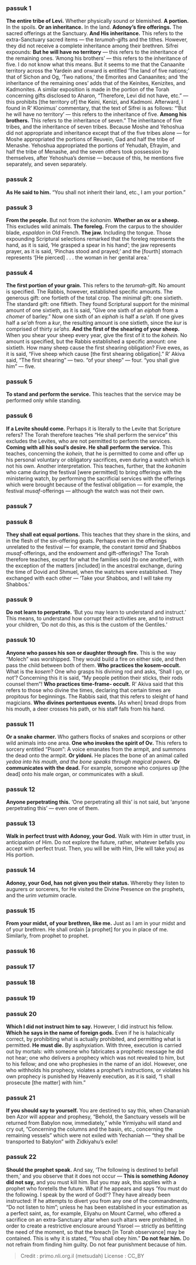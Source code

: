 
### passuk 1
<b>The entire tribe of Levi.</b> <i data-commentator="Siftei Chakhamim" data-label="⚬"></i>Whether physically sound or blemished.
<b>A portion.</b> In the spoils.
<b>Or an inheritance.</b> In the land.
<b>Adonoy’s fire offerings.</b> The sacred offerings at the Sanctuary.
<b>And His inheritance.</b> <i data-commentator="Siftei Chakhamim" data-label="⚬"></i>This refers to the extra-Sanctuary sacred items — the <i>terumah</i>-gifts and the tithes. However, they did not receive a complete inheritance among their brethren. Sifrei expounds: <b>But he will have no territory</b> — <i data-commentator="Siftei Chakhamim" data-label="⚬"></i>this refers to the inheritance of the remaining ones. ‘Among his brothers’ — this refers to the inheritance of five. I do not know what this means. But it seems to me that the Canaanite territory across the Yardein and onward is entitled ‘The land of five nations;’ that of Sichon and Og, ‘Two nations,’ the Emorites and Canaanites; <i data-commentator="Siftei Chakhamim" data-label="⚬"></i>and ‘the inheritance of the remaining ones’ adds that of the Keinites, Kenizites, and Kadmonites. A similar exposition is made in the portion of the Torah concerning gifts disclosed to Aharon, “Therefore, Levi did not have, etc.” — this prohibits [the territory of] the Keini, Kenizi, and Kadmoni. Afterward, I found in R’ Klonimus’ commentary, that the text of Sifrei is as follows: <i data-commentator="Siftei Chakhamim" data-label="⚬"></i>“‘But he will have no territory’ — this refers to the inheritance of five. <b>Among his brothers.</b> This refers to the inheritance of seven.” The inheritance of five tribes, and the inheritance of seven tribes. Because Moshe and Yehoshua did not appropriate and inheritance except that of the five tribes alone — for Moshe appropriated the portions of Reuvein, Gad and half the tribe of Menashe. Yehoshua appropriated the portions of Yehudah, Efrayim, and half the tribe of Menashe, and the seven others took possession by themselves, after Yehoshua’s demise — because of this, he mentions five separately, and seven separately. 

### passuk 2
<b>As He said to him.</b> “You shall not inherit their land, etc., I am your portion.” 

### passuk 3
<b>From the people.</b> <i data-commentator="Siftei Chakhamim" data-label="⚬"></i>But not from the <i>kohanim.</i>
<b>Whether an ox or a sheep.</b> <i data-commentator="Siftei Chakhamim" data-label="⚬"></i>This excludes wild animals.
<b>The foreleg.</b> <i data-commentator="Siftei Chakhamim" data-label="⚬"></i>From the carpus to the shoulder blade, <i>espaldon</i> in Old French. 
<b>The jaw.</b> <i data-commentator="Siftei Chakhamim" data-label="⚬"></i>Including the tongue. <i data-commentator="Siftei Chakhamim" data-label="⚬"></i>Those expounding Scriptural selections remarked that <i data-commentator="Siftei Chakhamim" data-label="⚬"></i>the foreleg represents the hand, as it is said, ‘He grasped a spear in his hand’; the jaw represents prayer, as it is said, ‘Pinchas stood and prayed;’ and the [fourth] stomach represents ‘[He pierced] . . . the woman in her genital area.’ 

### passuk 4
<b>The first portion of your grain.</b> This refers to the <i>terumah</i>-gift. No amount is specified. The Rabbis, however, established specific amounts. The generous gift: one fortieth of the total crop. The minimal gift: one sixtieth. The standard gift: one fiftieth. They found Scriptural support for the minimal amount of one sixtieth, as it is said, “Give <i data-commentator="Siftei Chakhamim" data-label="⚬"></i>one sixth of an <i>eiphah</i> <i data-commentator="Siftei Chakhamim" data-label="⚬"></i>from a <i>chomer</i> of barley.” <i data-commentator="Siftei Chakhamim" data-label="⚬"></i>Now one sixth of an <i>eiphah</i> is half a <i>se’ah.</i> If one gives half a <i>se’ah</i> from a <i>kur</i>, the resulting amount is one sixtieth, since the <i>kur</i> is comprised of thirty <i>se’ahs.</i> 
<b>And the first of the shearing of your sheep.</b> <i data-commentator="Siftei Chakhamim" data-label="⚬"></i>When you shear your sheep every year, give the first of it to the <i>kohein.</i> No amount is specified, but the Rabbis established a specific amount: one sixtieth. How many sheep cause the first shearing obligation? Five ewes, <i data-commentator="Siftei Chakhamim" data-label="⚬"></i>as it is said, “Five sheep which cause [the first shearing obligation].” R’ Akiva said, “The first shearing” — two. “of your sheep” — four. “you shall give him” — five. 

### passuk 5
<b>To stand and perform the service.</b> This teaches that the service may be performed only while standing.

### passuk 6
<b>If a Levite should come.</b> <i data-commentator="Siftei Chakhamim" data-label="⚬"></i>Perhaps it is literally to the Levite that Scripture refers? The Torah therefore teaches “He shall perform the service” this excludes the Levites, who are not permitted to perform the services. 
<b>Coming with all his soul’s desire. He shall perform the service.</b> <i data-commentator="Siftei Chakhamim" data-label="⚬"></i>This teaches, concerning the <i>kohein,</i> that he is permitted to come and offer up his personal voluntary or obligatory sacrifices, even during a watch which is not his own. <i data-commentator="Siftei Chakhamim" data-label="⚬"></i>Another interpretation. This teaches, further, that the <i>kohanim</i> who came during the festival <i data-commentator="Siftei Chakhamim" data-label="⚬"></i>[were permitted] to bring offerings with the ministering watch, by performing the sacrificial services with the offerings <i data-commentator="Siftei Chakhamim" data-label="⚬"></i>which were brought because of the festival obligation — for example, the festival <i>musaf</i>-offerings — although the watch was not their own. 

### passuk 7

### passuk 8
<b>They shall eat equal portions.</b> This teaches <i data-commentator="Siftei Chakhamim" data-label="⚬"></i>that they share in the skins, and in the flesh of the sin-offering goats. Perhaps even in the offerings unrelated to the festival — for example, the constant <i>tamid</i> and Shabbos <i>musaf</i>-offerings, and the endowment and gift-offerings? The Torah therefore teaches, except for what the families sold [to one another], with the exception of the matters [included] in the ancestral exchange, during the time of Dovid and Shmuel, when the watches were established. They exchanged with each other — ‘Take your Shabbos, and I will take my Shabbos.’ 

### passuk 9
<b>Do not learn to perpetrate.</b> ‘But you may learn to understand and instruct.’ This means, to understand how corrupt their activities are, and to instruct your children, ‘Do not do this, as this is the custom of the Gentiles.’ 

### passuk 10
<b>Anyone who passes his son or daughter through fire.</b> This is the way “Molech” was worshipped. They would build a fire on either side, and then pass the child between both of them. 
<b>Who practices the kosem-occult.</b> What is the <i>kosem</i>? One who grasps his divining rod and asks, ‘Shall I go, or not’? Concerning this it is said, “My people petition their sticks, their rods counsel them”! 
<b>Who practices time-frame- occult.</b> R’ Akiva said that this refers to those who divine the times, declaring that certain times are propitous for beginnings. <i data-commentator="Siftei Chakhamim" data-label="⚬"></i>The Rabbis said, that this refers to sleight of hand magicians. 
<b>Who divines portentuous events.</b> [As when] bread drops from his mouth, a deer crosses his path, or his staff falls from his hand. 

### passuk 11
<b>Or a snake charmer.</b> Who gathers flocks of snakes and scorpions or other wild animals into one area.
<b>One who invokes the spirit of Ov.</b> This refers to sorcery entitled “Pisom”: A voice emanates from the armpit, and summons the dead onto the armpit. 
<b>Or yidoni.</b> He places the bone of an animal called <i>yedoa into his mouth, and the bone speaks through magical powers. </i>
<b>Or communicates with the dead.</b> For example, <i data-commentator="Siftei Chakhamim" data-label="⚬"></i>someone who conjures up [the dead] onto his male organ, <i data-commentator="Siftei Chakhamim" data-label="⚬"></i>or communicates with a skull. 

### passuk 12
<b>Anyone perpetrating this.</b> ‘One perpetrating all this’ is not said, but ‘anyone perpetrating this’ — even one of them. 

### passuk 13
<b>Walk in perfect trust with Adonoy, your God.</b> <i data-commentator="Siftei Chakhamim" data-label="⚬"></i>Walk with Him in utter trust, in anticipation of Him. Do not explore the future, rather, whatever befalls you accept with perfect trust. <i data-commentator="Siftei Chakhamim" data-label="⚬"></i>Then, you will be with Him, [He will take you] as His portion. 

### passuk 14
<b>Adonoy, your God, has not given you their status.</b> <i data-commentator="Siftei Chakhamim" data-label="⚬"></i>Whereby they listen to augurers or sorcerers, for He visited the Divine Presence on the prophets, and the <i>urim vetumim</i> oracle. 

### passuk 15
<b>From your midst, of your brethren, like me.</b> <i data-commentator="Siftei Chakhamim" data-label="⚬"></i>Just as I am in your midst and of your brethren. He shall ordain [a prophet] for you in place of me. <i data-commentator="Siftei Chakhamim" data-label="⚬"></i>Similarly, from prophet to prophet. 

### passuk 16

### passuk 17

### passuk 18

### passuk 19

### passuk 20
<b>Which I did not instruct him to say.</b> However, I did instruct his fellow. 
<b>Which he says in the name of foreign gods.</b> Even if he is halachically correct, by prohibiting what is actually prohibited, and permitting what is permitted. 
<b>He must die.</b> By asphyxiation. With three, execution is carried out by mortals: with <i data-commentator="Siftei Chakhamim" data-label="⚬"></i>someone who fabricates a prophetic message he did not hear; one who delivers a prophecy which was not revealed to him, but to his fellow; and one who prophesies in the name of an idol. <i data-commentator="Siftei Chakhamim" data-label="⚬"></i>However, one who withholds his prophecy, violates a prophet’s instructions, or violates his own prophecy is punished by Heavenly execution, as it is said, “I shall prosecute [the matter] with him.” 

### passuk 21
<b>If you should say to yourself.</b> <i data-commentator="Siftei Chakhamim" data-label="⚬"></i>You are destined to say this, when Chananiah ben Azor will appear and prophesy, “Behold, the Sanctuary vessels will be returned from Babylon now, immediately,” <i data-commentator="Siftei Chakhamim" data-label="⚬"></i>while Yirmiyahu will stand and cry out, <i data-commentator="Siftei Chakhamim" data-label="⚬"></i>”Concerning the columns and the basin, etc., concerning the remaining vessels” which were not exiled with Yechaniah — “they shall be transported to Babylon” with Zidkiyahu’s exile! 

### passuk 22
<b>Should the prophet speak.</b> And say, ‘The following is destined to befall them,’ <i data-commentator="Siftei Chakhamim" data-label="⚬"></i>and you observe that it does not occur — <b>This is something Adonoy did not say,</b> and you must kill him. <i data-commentator="Siftei Chakhamim" data-label="⚬"></i>But you may ask, this applies with a prophet who foretells the future. What if he appears and says ‘You must do the following. I speak by the word of God!’? They have already been instructed: <i data-commentator="Siftei Chakhamim" data-label="⚬"></i>If he attempts to divert you from any one of the commandments, “Do not listen to him”; unless he has been established in your estimation as a perfect saint, as, for example, Eliyahu on Mount Carmel, who offered a sacrifice on an extra-Sanctuary altar when such altars were prohibited, in order to create a restrictive enclosure around Yisroel — strictly as befitting the need of the moment, so that the breach [in Torah observance] may be contained. <i data-commentator="Siftei Chakhamim" data-label="⚬"></i>This is why it is stated, “You shall obey him.” 
<b>Do not fear him.</b> Do not refrain from finding him guilty. <i data-commentator="Siftei Chakhamim" data-label="⚬"></i>Do not fear punishment because of him.

>Credit : primo.nli.org.il (metsudah)
>License : CC_BY